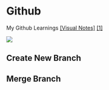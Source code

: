 # Github
My Github Learnings
[[Visual Notes]](https://www.draw.io)
[[1]](https://www.youtube.com/watch?v=3a2x1iJFJWc)

![](https://i.ibb.co/0X29fQ2/Git-Work-Flow.png)

## Create New Branch

## Merge Branch
